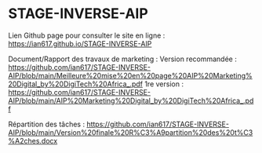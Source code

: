 # STAGE-INVERSE-AIP

Lien Github page pour consulter le site en ligne : https://ian617.github.io/STAGE-INVERSE-AIP

Document/Rapport des travaux de marketing : 
 Version recommandée : https://github.com/ian617/STAGE-INVERSE-AIP/blob/main/Meilleure%20mise%20en%20page%20AIP%20Marketing%20Digital_by%20DigiTech%20Africa_.pdf
 1re version : https://github.com/ian617/STAGE-INVERSE-AIP/blob/main/AIP%20Marketing%20Digital_by%20DigiTech%20Africa_.pdf

Répartition des tâches : https://github.com/ian617/STAGE-INVERSE-AIP/blob/main/Version%20finale%20R%C3%A9partition%20des%20t%C3%A2ches.docx
